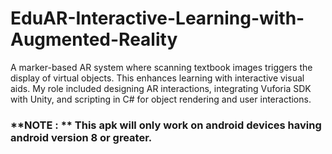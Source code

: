 # EduAR-Interactive-Learning-with-Augmented-Reality
A marker-based AR system where scanning textbook images triggers the display of virtual objects. This enhances learning with interactive visual aids. My role included designing AR interactions, integrating Vuforia SDK with Unity, and scripting in C# for object rendering and user interactions.

### **NOTE : ** This apk will only work on android devices having android version 8 or greater. 
